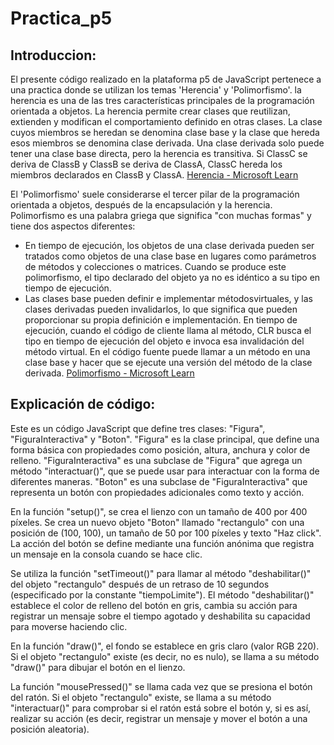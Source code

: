# Practica_p5

## Introduccion:
El presente código realizado en la plataforma p5 de JavaScript pertenece a una practica donde se utilizan los temas 'Herencia' y 'Polimorfismo'. la herencia es una de las tres características principales de la programación orientada a objetos. La herencia permite crear clases que reutilizan, extienden y modifican el comportamiento definido en otras clases. La clase cuyos miembros se heredan se denomina clase base y la clase que hereda esos miembros se denomina clase derivada. Una clase derivada solo puede tener una clase base directa, pero la herencia es transitiva. Si ClassC se deriva de ClassB y ClassB se deriva de ClassA, ClassC hereda los miembros declarados en ClassB y ClassA. [Herencia - Microsoft Learn](https://learn.microsoft.com/es-es/dotnet/csharp/fundamentals/object-oriented/inheritance)

El 'Polimorfismo' suele considerarse el tercer pilar de la programación orientada a objetos, después de la encapsulación y la herencia. Polimorfismo es una palabra griega que significa "con muchas formas" y tiene dos aspectos diferentes:

* En tiempo de ejecución, los objetos de una clase derivada pueden ser tratados como objetos de una clase base en lugares como parámetros de métodos y colecciones o matrices. Cuando se produce este polimorfismo, el tipo declarado del objeto ya no es idéntico a su tipo en tiempo de ejecución.
* Las clases base pueden definir e implementar métodosvirtuales, y las clases derivadas pueden invalidarlos, lo que significa que pueden proporcionar su propia definición e implementación. En tiempo de ejecución, cuando el código de cliente llama al método, CLR busca el tipo en tiempo de ejecución del objeto e invoca esa invalidación del método virtual. En el código fuente puede llamar a un método en una clase base y hacer que se ejecute una versión del método de la clase derivada. [Polimorfismo - Microsoft Learn](https://learn.microsoft.com/es-es/dotnet/csharp/fundamentals/object-oriented/polymorphism)

## Explicación de código:
Este es un código JavaScript que define tres clases: "Figura", "FiguraInteractiva" y "Boton". "Figura" es la clase principal, que define una forma básica con propiedades como posición, altura, anchura y color de relleno. "FiguraInteractiva" es una subclase de "Figura" que agrega un método "interactuar()", que se puede usar para interactuar con la forma de diferentes maneras. "Boton" es una subclase de "FiguraInteractiva" que representa un botón con propiedades adicionales como texto y acción.

En la función "setup()", se crea el lienzo con un tamaño de 400 por 400 píxeles. Se crea un nuevo objeto "Boton" llamado "rectangulo" con una posición de (100, 100), un tamaño de 50 por 100 píxeles y texto "Haz click". La acción del botón se define mediante una función anónima que registra un mensaje en la consola cuando se hace clic.

Se utiliza la función "setTimeout()" para llamar al método "deshabilitar()" del objeto "rectangulo" después de un retraso de 10 segundos (especificado por la constante "tiempoLimite"). El método "deshabilitar()" establece el color de relleno del botón en gris, cambia su acción para registrar un mensaje sobre el tiempo agotado y deshabilita su capacidad para moverse haciendo clic.

En la función "draw()", el fondo se establece en gris claro (valor RGB 220). Si el objeto "rectangulo" existe (es decir, no es nulo), se llama a su método "draw()" para dibujar el botón en el lienzo.

La función "mousePressed()" se llama cada vez que se presiona el botón del ratón. Si el objeto "rectangulo" existe, se llama a su método "interactuar()" para comprobar si el ratón está sobre el botón y, si es así, realizar su acción (es decir, registrar un mensaje y mover el botón a una posición aleatoria).